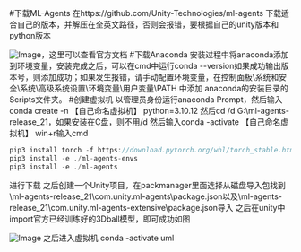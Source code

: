 #下载ML-Agents
在https://github.com/Unity-Technologies/ml-agents
下载适合自己的版本，并解压在全英文路径，否则会报错，要根据自己的unity版本和python版本

![Image](https://github.com/user-attachments/assets/ab6c7a33-c66d-436c-b5d0-74099c60f55c)，这里可以查看官方文档
#下载Anaconda
安装过程中将anaconda添加到环境变量，安装完成之后，可以在cmd中运行conda --version如果成功输出版本号，则添加成功；如果发生报错，请手动配置环境变量，在控制面板\系统和安全\系统\高级系统设置\环境变量\用户变量\PATH 中添加 anaconda的安装目录的Scripts文件夹。
#创建虚拟机
以管理员身份运行anaconda Prompt，然后输入conda create -n 【自己命名虚拟机】 python=3.10.12
然后cd /d G:\ml-agents-release_21，如果安装在C盘，则不用/d
然后输入conda -activate 【自己命名虚拟机】
win+r输入cmd
``` C#
pip3 install torch -f https://download.pytorch.org/whl/torch_stable.html
pip3 install -e ./ml-agents-envs
pip3 install -e ./ml-agents
```
进行下载
之后创建一个Unity项目，在packmanager里面选择从磁盘导入包找到\ml-agents-release_21\com.unity.ml-agents\package.json以及\ml-agents-release_21\com.unity.ml-agents-extensive\package.json导入
之后在unity中import官方已经训练好的3Dball模型，即可成功如图

![Image](https://github.com/user-attachments/assets/6a18fd4c-7a3d-4b66-b94c-29f05e76a1da)
之后进入虚拟机 conda -activate uml